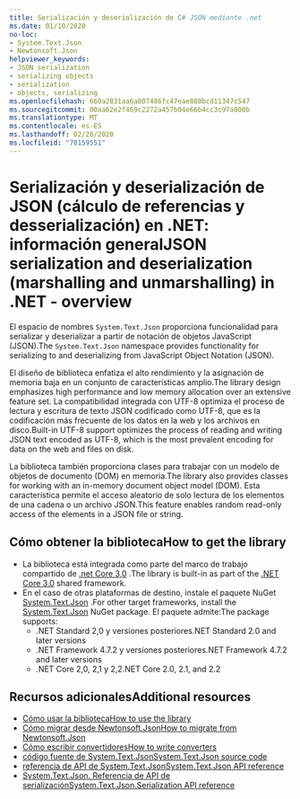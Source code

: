 ```yaml
---
title: Serialización y deserialización de C# JSON mediante .net
ms.date: 01/10/2020
no-loc:
- System.Text.Json
- Newtonsoft.Json
helpviewer_keywords:
- JSON serialization
- serializing objects
- serialization
- objects, serializing
ms.openlocfilehash: 660a2831aa6a807486fc47eae880bcd11347c547
ms.sourcegitcommit: 00aa62e2f469c2272a457b04e66b4cc3c97a800b
ms.translationtype: MT
ms.contentlocale: es-ES
ms.lasthandoff: 02/28/2020
ms.locfileid: "78159551"
---
```

# <a name="json-serialization-and-deserialization-marshalling-and-unmarshalling-in-net---overview"></a><span data-ttu-id="fe6fb-102">Serialización y deserialización de JSON (cálculo de referencias y desserialización) en .NET: información general</span><span class="sxs-lookup"><span data-stu-id="fe6fb-102">JSON serialization and deserialization (marshalling and unmarshalling) in .NET - overview</span></span>

<span data-ttu-id="fe6fb-103">El espacio de nombres `System.Text.Json` proporciona funcionalidad para serializar y deserializar a partir de notación de objetos JavaScript (JSON).</span><span class="sxs-lookup"><span data-stu-id="fe6fb-103">The `System.Text.Json` namespace provides functionality for serializing to and deserializing from JavaScript Object Notation (JSON).</span></span>

<span data-ttu-id="fe6fb-104">El diseño de biblioteca enfatiza el alto rendimiento y la asignación de memoria baja en un conjunto de características amplio.</span><span class="sxs-lookup"><span data-stu-id="fe6fb-104">The library design emphasizes high performance and low memory allocation over an extensive feature set.</span></span> <span data-ttu-id="fe6fb-105">La compatibilidad integrada con UTF-8 optimiza el proceso de lectura y escritura de texto JSON codificado como UTF-8, que es la codificación más frecuente de los datos en la web y los archivos en disco.</span><span class="sxs-lookup"><span data-stu-id="fe6fb-105">Built-in UTF-8 support optimizes the process of reading and writing JSON text encoded as UTF-8, which is the most prevalent encoding for data on the web and files on disk.</span></span>

<span data-ttu-id="fe6fb-106">La biblioteca también proporciona clases para trabajar con un modelo de objetos de documento (DOM) en memoria.</span><span class="sxs-lookup"><span data-stu-id="fe6fb-106">The library also provides classes for working with an in-memory document object model (DOM).</span></span> <span data-ttu-id="fe6fb-107">Esta característica permite el acceso aleatorio de solo lectura de los elementos de una cadena o un archivo JSON.</span><span class="sxs-lookup"><span data-stu-id="fe6fb-107">This feature enables random read-only access of the elements in a JSON file or string.</span></span>

## <a name="how-to-get-the-library"></a><span data-ttu-id="fe6fb-108">Cómo obtener la biblioteca</span><span class="sxs-lookup"><span data-stu-id="fe6fb-108">How to get the library</span></span>

* <span data-ttu-id="fe6fb-109">La biblioteca está integrada como parte del marco de trabajo compartido de [.net Core 3,0](https://aka.ms/netcore3download) .</span><span class="sxs-lookup"><span data-stu-id="fe6fb-109">The library is built-in as part of the [.NET Core 3.0](https://aka.ms/netcore3download) shared framework.</span></span>
* <span data-ttu-id="fe6fb-110">En el caso de otras plataformas de destino, instale el paquete NuGet [System.Text.Json](https://www.nuget.org/packages/System.Text.Json) .</span><span class="sxs-lookup"><span data-stu-id="fe6fb-110">For other target frameworks, install the [System.Text.Json](https://www.nuget.org/packages/System.Text.Json) NuGet package.</span></span> <span data-ttu-id="fe6fb-111">El paquete admite:</span><span class="sxs-lookup"><span data-stu-id="fe6fb-111">The package supports:</span></span>
  * <span data-ttu-id="fe6fb-112">.NET Standard 2,0 y versiones posteriores</span><span class="sxs-lookup"><span data-stu-id="fe6fb-112">.NET Standard 2.0 and later versions</span></span>
  * <span data-ttu-id="fe6fb-113">.NET Framework 4.7.2 y versiones posteriores</span><span class="sxs-lookup"><span data-stu-id="fe6fb-113">.NET Framework 4.7.2 and later versions</span></span>
  * <span data-ttu-id="fe6fb-114">.NET Core 2,0, 2,1 y 2,2</span><span class="sxs-lookup"><span data-stu-id="fe6fb-114">.NET Core 2.0, 2.1, and 2.2</span></span>

## <a name="additional-resources"></a><span data-ttu-id="fe6fb-115">Recursos adicionales</span><span class="sxs-lookup"><span data-stu-id="fe6fb-115">Additional resources</span></span>

* [<span data-ttu-id="fe6fb-116">Cómo usar la biblioteca</span><span class="sxs-lookup"><span data-stu-id="fe6fb-116">How to use the library</span></span>](system-text-json-how-to.md)
* <span data-ttu-id="fe6fb-117">[Cómo migrar desde Newtonsoft.Json](system-text-json-migrate-from-newtonsoft-how-to.md)</span><span class="sxs-lookup"><span data-stu-id="fe6fb-117">[How to migrate from Newtonsoft.Json](system-text-json-migrate-from-newtonsoft-how-to.md)</span></span>
* [<span data-ttu-id="fe6fb-118">Cómo escribir convertidores</span><span class="sxs-lookup"><span data-stu-id="fe6fb-118">How to write converters</span></span>](system-text-json-converters-how-to.md)
* <span data-ttu-id="fe6fb-119">[código fuente de System.Text.Json](https://github.com/dotnet/runtime/tree/81bf79fd9aa75305e55abe2f7e9ef3f60624a3a1/src/libraries/System.Text.Json)</span><span class="sxs-lookup"><span data-stu-id="fe6fb-119">[System.Text.Json source code](https://github.com/dotnet/runtime/tree/81bf79fd9aa75305e55abe2f7e9ef3f60624a3a1/src/libraries/System.Text.Json)</span></span>
* <span data-ttu-id="fe6fb-120">[referencia de API de System.Text.Json](xref:System.Text.Json)</span><span class="sxs-lookup"><span data-stu-id="fe6fb-120">[System.Text.Json API reference](xref:System.Text.Json)</span></span>
* <span data-ttu-id="fe6fb-121">[System.Text.Json. Referencia de API de serialización](xref:System.Text.Json.Serialization)</span><span class="sxs-lookup"><span data-stu-id="fe6fb-121">[System.Text.Json.Serialization API reference](xref:System.Text.Json.Serialization)</span></span>
<!-- * [Roadmap](https://github.com/dotnet/runtime/blob/81bf79fd9aa75305e55abe2f7e9ef3f60624a3a1/src/libraries/System.Text.Json/roadmap/README.md)-->
